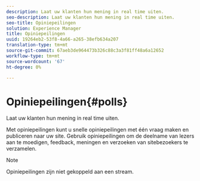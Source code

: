 ```yaml
---
description: Laat uw klanten hun mening in real time uiten.
seo-description: Laat uw klanten hun mening in real time uiten.
seo-title: Opiniepeilingen
solution: Experience Manager
title: Opiniepeilingen
uuid: 19264eb2-53f8-4a66-a265-38efb634a207
translation-type: tm+mt
source-git-commit: 67aeb3de964473b326c88c3a3f81ff48a6a12652
workflow-type: tm+mt
source-wordcount: '67'
ht-degree: 0%

---
```



# Opiniepeilingen{#polls}

Laat uw klanten hun mening in real time uiten.

Met opiniepeilingen kunt u snelle opiniepeilingen met één vraag maken en publiceren naar uw site. Gebruik opiniepeilingen om de deelname van lezers aan te moedigen, feedback, meningen en verzoeken van sitebezoekers te verzamelen.

>[!NOTE]
>
>Opiniepeilingen zijn niet gekoppeld aan een stream.

